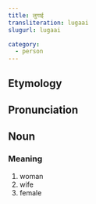 ```yaml
---
title: लुगाई
transliteration: lugaai
slugurl: lugaai

category: 
  - person
---
```


## Etymology

## Pronunciation

## Noun
### Meaning
1. woman
2. wife
3. female